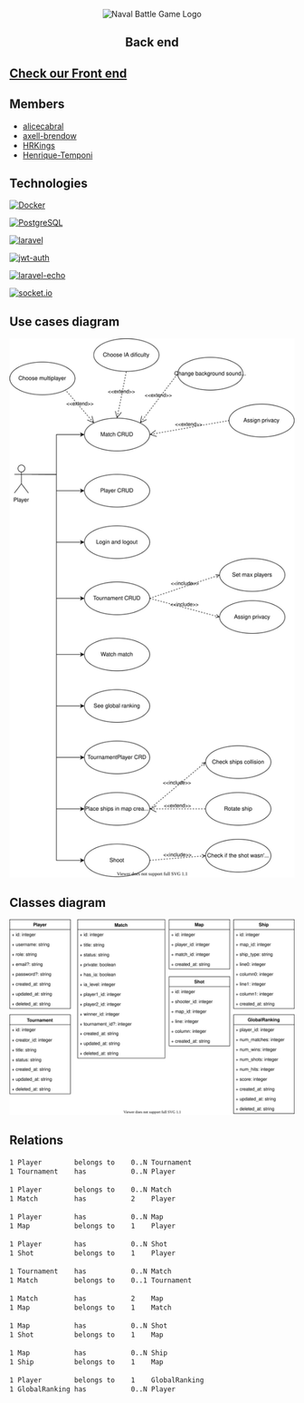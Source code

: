 <p align="center">
<img alt="Naval Battle Game Logo" src="https://i.imgur.com/zvdHbWT.png" height="300px"/>
<h2 align="center"><strong align="center">Back end</strong></h2>
</p>

## [Check our Front end](https://github.com/alicecabral/naval-battle-game-frontend)

## Members

- [alicecabral](https://github.com/alicecabral)
- [axell-brendow](https://github.com/axell-brendow)
- [HRKings](https://github.com/HRKings)
- [Henrique-Temponi](https://github.com/Henrique-Temponi)

## Technologies

<a href="https://www.docker.com/"><img alt="Docker" src="https://avatars0.githubusercontent.com/u/5429470?s=200&v=4" height="60px"></a>

<a href="https://www.postgresql.org/"><img alt="PostgreSQL" src="https://www.postgresql.org/media/img/about/press/elephant.png" height="70px"></a>

<a href="https://laravel.com/"><img alt="laravel" src="https://res.cloudinary.com/dtfbvvkyp/image/upload/v1566331377/laravel-logolockup-cmyk-red.svg" height="60px"></a>

<a href="https://github.com/tymondesigns/jwt-auth"><img alt="jwt-auth" src="https://cloud.githubusercontent.com/assets/1801923/9915273/119b9350-5cae-11e5-850b-c941cac60b32.png" height="70px"></a>

<a href="https://github.com/laravel/echo"><img alt="laravel-echo" src="https://laravel.com/assets/img/components/logo-echo.svg" height="50px"></a>

<a href="https://laravel.com/docs/7.x/broadcasting"><img alt="socket.io" src="https://socket.io/css/images/logo.svg" height="50px"></a>

## Use cases diagram

![Use Cases Diagram](./nbg_use_cases_diagram.svg)

## Classes diagram

![Classes Diagram](./nbg_classes_diagram.svg)

## Relations

```
1 Player        belongs to    0..N Tournament
1 Tournament    has           0..N Player

1 Player        belongs to    0..N Match
1 Match         has           2    Player

1 Player        has           0..N Map
1 Map           belongs to    1    Player

1 Player        has           0..N Shot
1 Shot          belongs to    1    Player

1 Tournament    has           0..N Match
1 Match         belongs to    0..1 Tournament

1 Match         has           2    Map
1 Map           belongs to    1    Match

1 Map           has           0..N Shot
1 Shot          belongs to    1    Map

1 Map           has           0..N Ship
1 Ship          belongs to    1    Map

1 Player        belongs to    1    GlobalRanking
1 GlobalRanking has           0..N Player
```
